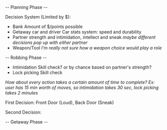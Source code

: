 -- Planning Phase --

Decision System (Limited by $):
- Bank
    Amount of $/points possible
- Getaway car and driver 
    Car stats system: speed and durability
- Partner 
    strength and intimidation, intellect and sneak
    _maybe different decisions pop up with either partner_
- Weapon/Tool
  _I'm really not sure how a weapon choice would play a role_

-- Robbing Phase --

- Intimidation
    Skill check? or by chance based on partner's strength?
- Lock picking
    Skill check

_How about every action takes a certain amount of time to complete? Ex: user has 15 min worth of moves, so intimidation takes 30 sec, lock picking takes 2 minutes_

First Decision: Front Door (Loud), Back Door (Sneak)

Second Decision: 

-- Getaway Phase --
